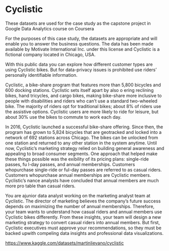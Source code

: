 # Cyclistic

These datasets are used for the case study as the capstone project in Google Data Analytics course on Coursera

For the purposes of this case study, the datasets are appropriate and will enable you to answer the business questions. The data has been made available by Motivate International Inc. under this license and Cyclistic is a fictional company located in Chicago, USA.

With this public data you can explore how different customer types are using Cyclistic bikes. But for data-privacy issues is prohibited use riders’ personally identifiable information.

Cyclistic, a bike-share program that features more than 5,800 bicycles and 600 docking stations. Cyclistic sets itself apart by also o ering reclining bikes, hand tricycles, and cargo bikes, making bike-share more inclusive to people with disabilities and riders who can’t use a standard two-wheeled bike. The majority of riders opt for traditional bikes; about 8% of riders use the assistive options. Cyclistic users are more likely to ride for leisure, but about 30% use the bikes to commute to work each day.

In 2016, Cyclistic launched a successful bike-share offering. Since then, the program has grown to 5,824 bicycles that are geotracked and locked into a network of 692 stations across Chicago. The bikes can be unlocked from one station and returned to any other station in the system anytime. Until now, Cyclistic’s marketing strategy relied on building general awareness and appealing to broad consumer segments. One approach that helped make these things possible was the exibility of its pricing plans: single-ride passes, fu l-day passes, and annual memberships. Customers whopurchase single-ride or ful-day passes are referred to as casual riders. Customers whopurchase annual memberships are Cyclistic members. Cyclistic’s nance analysts have concluded that annual members are much more pro table than casual riders. 

You are ajunior data analyst working on the marketing analyst team at Cyclistic. The director of marketing believes the company’s future success depends on maximizing the number of annual memberships. Therefore, your team wants to understand how casual riders and annual members use Cyclistic bikes differently. From these insights, your team will design a new marketing strategy to convert casual riders into annual members. But first, Cyclistic executives must approve your recommendations, so they must be backed upwith compeling data insights and professional data visualizations.

https://www.kaggle.com/datasets/martinlievano/cyclistic
